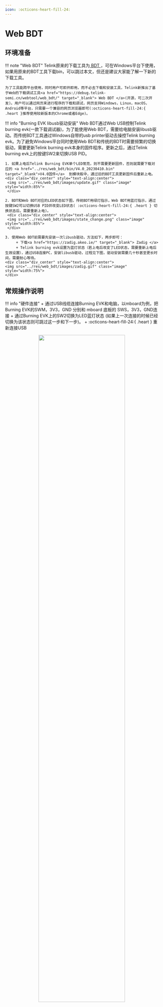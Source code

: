 ```yaml
---
icon: :octicons-heart-fill-24: 
---
```


# Web BDT


## 环境准备

!!! note "Web BDT"
    Telink原来的下载工具为<a href="http://wiki.telink-semi.cn/wiki/IDE-and-Tools/Burning-and-Debugging-Tools-for-all-Series/"  target="_blank"> BDT </a>，可在Windows平台下使用，如果用原来的BDT工具下载bin，可以跳过本文，但还是建议大家能了解一下新的下载工具。

    为了工具能跨平台使用，同时用户可即开即用，而不必去下载和安装工具，Telink新推出了基于Web的下载调试工具<a href="https://debug.telink-semi.cn/webtool/web_bdt/" target="_blank"> Web BDT </a>(开源，可二次开发)。用户可以通过网页来进行程序的下载和调试，网页支持Windows，Linux，macOS，Android等平台，只需要一个兼容的网页浏览器即可(:octicons-heart-fill-24:{ .heart }推荐使用较新版本的Chrome或者Edge)。
    
!!! info "Burning EVK libusb驱动安装"
    Web BDT通过Web USB控制Telink burning evk(一款下载调试器)，为了能使用Web BDT，需要给电脑安装libusb驱动。而传统BDT工具通过Windows自带的usb printer驱动去操控Telink burning evk。为了避免Windows平台同时使用Web BDT和传统的BDT时需要频繁的切换驱动，需要更新Telink burning evk本身的固件程序。更新之后，通过Telink burning evk上的按键SW2来切换USB PID。

    1. 如果上电后Telink Burning EVK单个LED常亮，则不需要更新固件，否则就需要下载对应的 <a href="../res/web_bdt/bin/V4.0_20230410.bin" target="_blank">V4.0固件</a>  到模块板中，通过旧的BDT工具更新固件后重新上电。
    <div class="div_center" style="text-align:center"> 
     <img src="../res/web_bdt/images/update.gif" class="image" style="width:85%">
     </div>

    2. BDT和Web BDT对应的LED状态如下图，传统BDT用绿灯指示，Web BDT用蓝灯指示，通过按键SW2可以切换USB PID并改变LED状态( :octicons-heart-fill-24:{ .heart } 切换状态后，需要重新上电)。
     <div class="div_center" style="text-align:center">  
     <img src="../res/web_bdt/images/state_change.png" class="image" style="width:85%">
     </div>

    3. 使用Web BDT前需要先安装一次libusb驱动，方法如下，两步即可：
         + 下载<a href="https://zadig.akeo.ie/" target="_blank"> Zadig </a>
         + Telink burning evk设置为蓝灯状态（若上电后改变了LED状态，需要重新上电后生效设置），通过USB连接PC，安装libusb驱动，过程见下图，驱动安装需要几十秒甚至更长时间，需要耐心等待。
    <div class="div_center" style="text-align:center">
    <img src="../res/web_bdt/images/zadig.gif" class="image" style="width:75%">
    </div>

## 常规操作说明

!!! info "硬件连接"
    + 通过USB线缆连接Burning EVK和电脑，以mboard为例，把Burning EVK的SWM，3V3，GND 分别和 mboard 底板的 SWS，3V3，GND连接
    + 通过Burning EVK上的SW2切换为LED蓝灯状态 (如果上一次连接的时候已经切换为该状态则可跳过这一步和下一步)。
    + :octicons-heart-fill-24:{ .heart } 重新连接USB
<div class="div_center" style="text-align:center">
    <img src="../res/web_bdt/images/burning_evk_connect.jpg" class="image" style="width:75%">
    </div>

!!! info ":octicons-heart-fill-24:{ .heart } 打开<a href="https://debug.telink-semi.cn/web_bdt/" target="_blank"> Web BDT </a>"
    点击"install"可将网页以原生应用的方式安装在电脑/手机上，并自动添加桌面快捷方式，用户也可将应用固定任务栏处。
    同时采用离线存储和后台同步技术，网页可在没有网络的条件下使用(从服务器上下载程序功能除外)。
    <div class="div_center" style="text-align:center">
    <img src="../res/web_bdt/images/webbdt1.png" class="image" style="width:75%">
    </div>

!!! info "下载本地bin文件"
    1. 选择主芯片型号或开源板子型号
    2. 点击connect，在弹出的对话框中选择"Telink Web Debugger"， 点击"连接"
    3. 点击File Import，选择本地bin文件（在此之前可以点击"SWS"测试调试接口连接是否正常)
    4. 点击Download（之后可以重新上电复位，也可以点击"Reset")
   
    <div class="div_center" style="text-align:center">
    <img src="../res/web_bdt/images/webbdt2.jpg" class="image" style="width:75%">
    </div>  

    <div class="div_center" style="text-align:center">
    <img src="../res/web_bdt/images/webbdt3.jpg" class="image" style="width:75%">
    </div>

!!! info "下载网络bin文件"
    以 mboard模块板对应的ZigBee coordinator固件为例子

       1. 选择板子型号为mboard，点击connect
       2. 选择Multi Addr Download标签
       3. 选择右边一列的服务器上的bin文件，这里选择 zigbee_coordinator
       4. 点击"MultiDownload" (之后重新上电，或者点击"Rest")

    <div class="div_center" style="text-align:center">
    <img src="../res/web_bdt/images/webbdt4.jpg" class="image" style="width:75%">
    </div>


!!! warning "异常处理"
    如果下载程序出现异常，可尝试刷新页面并重新连接设备后点击 "SWS"，若返回OK则接着点击 "Activate"等待返回OK后可进行正常下载，若返回fail则检查硬件连接。

## 高级操作说明

!!! note "下载详细pdf使用手册"
    在手册里有详细的看变量，调试程序，以及有代码休眠情况下难以连接SWS调试接口的解决办法。
    <a href="../res/web_bdt/README.html" target="_blank"> Web BDT详细文档 </a>

